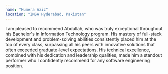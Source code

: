 ```yaml
---
name: "Humera Aziz"
location: "IMSA Hyderabad, Pakistan"
---
```


I am pleased to recommend Abdullah, who was truly exceptional throughout his Bachelor's in Information Technology program. His mastery of full-stack development and problem-solving abilities consistently placed him at the top of every class, surpassing all his peers with innovative solutions that often exceeded graduate-level expectations. His technical excellence, combined with his dedication and leadership qualities, made him a standout performer who I confidently recommend for any software engineering position.

